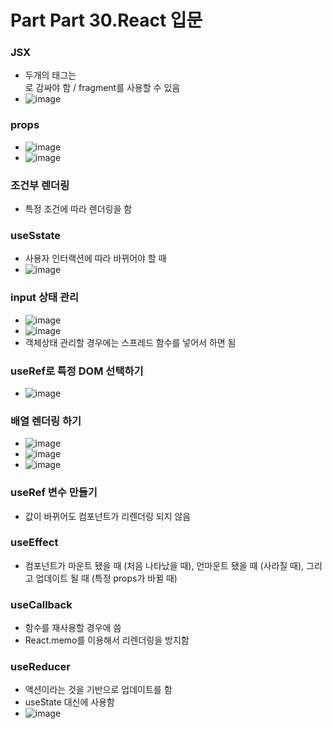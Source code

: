 # Part Part 30.React 입문

### JSX
  - 두개의 태그는 <div></div>로 감싸야 함 / fragment를 사용할 수 있음
  - ![image](https://user-images.githubusercontent.com/80936709/127967794-4cc12b90-42c4-429f-b1a4-667cead3624d.png)

### props 
  - ![image](https://user-images.githubusercontent.com/80936709/127970442-f9c1c856-d380-4be6-8d7b-f4cc8f8a0faa.png)
  - ![image](https://user-images.githubusercontent.com/80936709/127971303-c94f6e09-50f1-49fa-b02b-6ef06314aedd.png)

### 조건부 렌더링
  - 특정 조건에 따라 렌더링을 함

### useSstate
  - 사용자 인터랙션에 따라 바뀌어야 할 때
  - ![image](https://user-images.githubusercontent.com/80936709/127973437-723c5d47-543c-4a41-bc9b-d0141bc8f613.png)

### input 상태 관리
  - ![image](https://user-images.githubusercontent.com/80936709/127974815-d20b45be-480f-462b-a469-11d7d98055eb.png)
  - ![image](https://user-images.githubusercontent.com/80936709/127977680-2eea83f5-b2c9-4450-80a4-29ec6e23181e.png)
  - 객체상태 관리할 경우에는 스프레드 함수를 넣어서 하면 됨

### useRef로 특정 DOM 선택하기
  - ![image](https://user-images.githubusercontent.com/80936709/127978601-fbc654fb-1abf-4efe-90d6-278ea6ad95e5.png)

### 배열 렌더링 하기
  - ![image](https://user-images.githubusercontent.com/80936709/127979504-da0f88be-9e73-4a68-9ee4-a3aa690cdc69.png)
  - ![image](https://user-images.githubusercontent.com/80936709/127980178-33ce734e-120c-4e6c-96b7-deab16487381.png)
  - ![image](https://user-images.githubusercontent.com/80936709/127980473-c78541a5-f4cb-4dca-8629-c29c9e8cc7dc.png)

### useRef 변수 만들기
  - 값이 바뀌어도 컴포넌트가 리렌더링 되지 않음

### useEffect
  - 컴포넌트가 마운트 됐을 때 (처음 나타났을 때), 언마운트 됐을 때 (사라질 때), 그리고 업데이트 될 때 (특정 props가 바뀔 때)

### useCallback
  - 함수를 재사용할 경우에 씀
  - React.memo를 이용해서 리렌더링을 방지함

### useReducer
  - 액션이라는 것을 기반으로 업데이트를 함
  - useState 대신에 사용함
  - ![image](https://user-images.githubusercontent.com/80936709/128003315-a4e3b842-2804-4586-bb69-adefa493145c.png)










